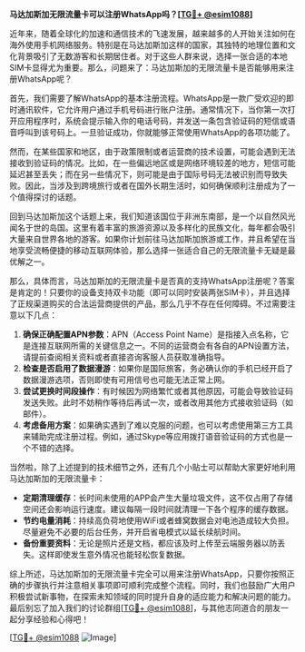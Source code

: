 **马达加斯加无限流量卡可以注册WhatsApp吗？[[TG💪+ @esim1088](https://t.me/s/esim1088)]**

近年来，随着全球化的加速和通信技术的飞速发展，越来越多的人开始关注如何在海外使用手机网络服务。特别是在马达加斯加这样的国家，其独特的地理位置和文化背景吸引了无数游客和长期居住者。对于这些人群来说，选择一张合适的本地SIM卡显得尤为重要。那么，问题来了：马达加斯加的无限流量卡是否能够用来注册WhatsApp呢？

首先，我们需要了解WhatsApp的基本注册流程。WhatsApp是一款广受欢迎的即时通讯软件，它允许用户通过手机号码进行账户注册。通常情况下，当你第一次打开应用程序时，系统会提示输入你的电话号码，并发送一条包含验证码的短信或语音呼叫到该号码上。一旦验证成功，你就能够正常使用WhatsApp的各项功能了。

然而，在某些国家和地区，由于政策限制或者运营商的技术设置，可能会遇到无法接收到验证码的情况。比如，在一些偏远地区或是网络环境较差的地方，短信可能延迟甚至丢失；而在另一些情况下，则可能是由于国际号码无法被识别而导致失败。因此，当涉及到跨境旅行或者在国外长期生活时，如何确保顺利注册成为了一个值得探讨的话题。

回到马达加斯加这个话题上来，我们知道该国位于非洲东南部，是一个以自然风光闻名于世的岛国。这里有着丰富的旅游资源以及多样化的民族文化，每年都会吸引大量来自世界各地的游客。如果你计划前往马达加斯加旅游或工作，并且希望在当地享受流畅便捷的移动互联网体验，那么选择一张适合自己的无限流量卡无疑是最优解之一。

那么，具体而言，马达加斯加的无限流量卡是否真的支持WhatsApp注册呢？答案是肯定的！只要你的设备支持双卡功能（即可以同时安装两张SIM卡），并且选择了正规渠道购买的合法运营商提供的产品，那么几乎不存在任何障碍。不过需要注意以下几点：

1. **确保正确配置APN参数**：APN（Access Point Name）是指接入点名称，它是连接互联网所需的关键信息之一。不同的运营商会有各自的APN设置方法，请提前查阅相关资料或者直接咨询客服人员获取准确指导。
2. **检查是否启用了数据漫游**：如果你是国际旅客，务必确认你的手机已经开启了数据漫游选项，否则即使有可用信号也可能无法正常上网。
3. **尝试更换时间段操作**：有时候因为网络繁忙或者其他原因，可能会导致验证码发送失败。此时不妨稍作等待后再试一次，或者改用其他方式接收验证码（如邮件）。
4. **考虑备用方案**：如果确实遇到了难以克服的问题，也可以考虑使用第三方工具来辅助完成注册过程。例如，通过Skype等应用拨打语音验证码的方式也是一个不错的选择。

当然啦，除了上述提到的技术细节之外，还有几个小贴士可以帮助大家更好地利用马达加斯加的无限流量卡：

- **定期清理缓存**：长时间未使用的APP会产生大量垃圾文件，这不仅占用了存储空间还会影响运行速度。建议每隔一段时间就清理一下各个程序的缓存数据。
- **节约电量消耗**：持续高负荷地使用WiFi或者蜂窝数据会对电池造成较大负担。尽量避免不必要的后台任务，并开启省电模式以延长续航时间。
- **备份重要资料**：无论是照片还是文档，都应该及时上传至云端服务器以防丢失。这样即使发生意外情况也能轻松恢复数据。

综上所述，马达加斯加的无限流量卡完全可以用来注册WhatsApp，只要你按照正确的步骤执行并注意相关事项即可顺利完成整个流程。同时，我们也鼓励广大用户积极尝试新事物，在探索未知领域的同时提升自身的适应能力和解决问题的能力。最后别忘了加入我们的讨论群组[[TG💪+ @esim1088](https://t.me/s/esim1088)]，与其他志同道合的朋友一起分享经验和心得吧！

[[TG💪+ @esim1088](https://t.me/s/esim1088) ![Image](https://i.postimg.cc/4NQfJmqS/Snipaste-2025-05-13-00-14-12.png)]
